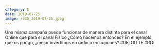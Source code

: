 ```yaml
--- 
category: C 
date: 2019-07-25 
image: /935_2019-07-25.jpeg 
--- 
```


Una misma campaña puede funcionar de manera distinta para el canal Online que para el canal Físico ¿Cómo hacemos entonces? En el ejemplo que os pongo, ¿mejor invertimos en radio o en cupones? #DELOITTE #ROI